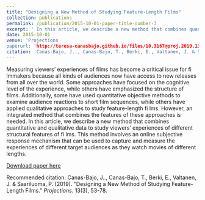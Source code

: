 ```yaml
---
title: "Designing a New Method of Studying Feature-Length Films"
collection: publications
permalink: /publication/2015-10-01-paper-title-number-3
excerpt: ' In this article, we describe a new method that combines quantitative and qualitative data to study viewers’ experiences of different structural features of films.'
date: 2015-10-01
venue: 'Projections
paperurl: 'http://teresa-canasbajo.github.io/files/10.3167@proj.2019.130304.pdf'
citation: 'Canas-Bajo, J.., Canas-Bajo, T., Berki, E., Valtanen, J. & Saariluoma, P. (2019). &quot;Designing a New Method of Studying Feature-Length Films.&quot; <i>Projections</i>. 13(3), 53-78.'
---
```

Measuring viewers’ experiences of films has become a critical issue for fi lmmakers because all kinds of audiences now have access to new
releases from all over the world. Some approaches have focused on the cognitive level of the experience, while others have emphasized the structure
of films. Additionally, some have used quantitative objective methods to examine audience reactions to short film sequences, while others have applied
qualitative approaches to study feature-length fi lms. However, an integrated method that combines the features of these approaches is needed. In this article, we describe a new method that combines quantitative and qualitative data to study viewers’ experiences of different structural features of fi lms. This
method involves an online subjective response mechanism that can be used to capture and measure the experiences of different target audiences as they
watch movies of different lengths.

[Download paper here](http://teresa-canasbajo.github.io/files/10.3167@proj.2019.130304.pdf)

Recommended citation: Canas-Bajo, J.., Canas-Bajo, T., Berki, E., Valtanen, J. & Saariluoma, P. (2019). &quot;Designing a New Method of Studying Feature-Length Films.&quot; <i>Projections</i>. 13(3), 53-78.

